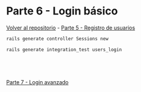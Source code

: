 # Parte 6 - Login básico

[Volver al repositorio](https://github.com/Elolawyn/Rails5Tutorial) - [Parte 5 - Registro de usuarios](https://github.com/Elolawyn/Rails5Tutorial/tree/master/docs/05/README.md)

```bash
rails generate controller Sessions new
```

```bash
rails generate integration_test users_login
```

```bash

```

```bash

```

```bash

```

```bash

```

[Parte 7 - Login avanzado](https://github.com/Elolawyn/Rails5Tutorial/tree/master/docs/07/README.md)
